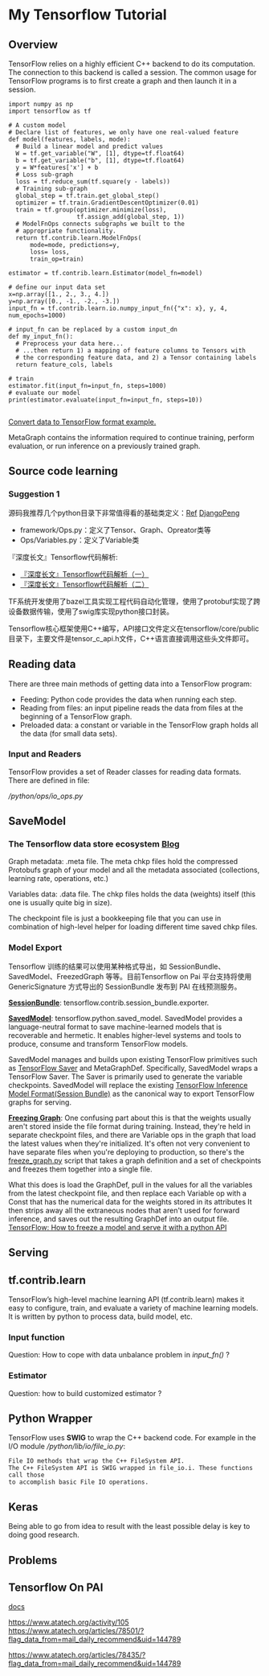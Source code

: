 # My Tensorflow Tutorial

## Overview
TensorFlow relies on a highly efficient C++ backend to do its computation. The connection to this backend is called a session. The common usage for TensorFlow programs is to first create a graph and then launch it in a session.


```
import numpy as np
import tensorflow as tf

# A custom model 
# Declare list of features, we only have one real-valued feature
def model(features, labels, mode):
  # Build a linear model and predict values
  W = tf.get_variable("W", [1], dtype=tf.float64)
  b = tf.get_variable("b", [1], dtype=tf.float64)
  y = W*features['x'] + b
  # Loss sub-graph
  loss = tf.reduce_sum(tf.square(y - labels))
  # Training sub-graph
  global_step = tf.train.get_global_step()
  optimizer = tf.train.GradientDescentOptimizer(0.01)
  train = tf.group(optimizer.minimize(loss),
                   tf.assign_add(global_step, 1))
  # ModelFnOps connects subgraphs we built to the
  # appropriate functionality.
  return tf.contrib.learn.ModelFnOps(
      mode=mode, predictions=y,
      loss= loss,
      train_op=train)
 
estimator = tf.contrib.learn.Estimator(model_fn=model)

# define our input data set
x=np.array([1., 2., 3., 4.])
y=np.array([0., -1., -2., -3.])
input_fn = tf.contrib.learn.io.numpy_input_fn({"x": x}, y, 4, num_epochs=1000)

# input_fn can be replaced by a custom input_dn
def my_input_fn():
  # Preprocess your data here...
  # ...then return 1) a mapping of feature columns to Tensors with
  # the corresponding feature data, and 2) a Tensor containing labels
  return feature_cols, labels
	
# train
estimator.fit(input_fn=input_fn, steps=1000)
# evaluate our model
print(estimator.evaluate(input_fn=input_fn, steps=10))
	
```

[Convert data to TensorFlow format example.](https://github.com/tensorflow/tensorflow/blob/master/tensorflow/examples/how_tos/reading_data/convert_to_records.py)

MetaGraph contains the information required to continue training, perform evaluation, or run inference on a previously trained graph.

## Source code learning
### Suggestion 1
源码我推荐几个python目录下非常值得看的基础类定义：[Ref](https://www.zhihu.com/question/41667903) [DjangoPeng](https://github.com/DjangoPeng)

- framework/Ops.py：定义了Tensor、Graph、Opreator类等
- Ops/Variables.py：定义了Variable类


『深度长文』Tensorflow代码解析:

- [『深度长文』Tensorflow代码解析（一）](http://chuansong.me/n/1589265951023)
- [『深度长文』Tensorflow代码解析（二）](http://chuansong.me/n/1613722651323)


TF系统开发使用了bazel工具实现工程代码自动化管理，使用了protobuf实现了跨设备数据传输，使用了swig库实现python接口封装。

Tensorflow核心框架使用C++编写，API接口文件定义在tensorflow/core/public目录下，主要文件是tensor_c_api.h文件，C++语言直接调用这些头文件即可。


## Reading data
There are three main methods of getting data into a TensorFlow program:

- Feeding: Python code provides the data when running each step.
- Reading from files: an input pipeline reads the data from files at the beginning of a TensorFlow graph.
- Preloaded data: a constant or variable in the TensorFlow graph holds all the data (for small data sets).

### Input and Readers
TensorFlow provides a set of Reader classes for reading data formats. There are defined in file:

*/python/ops/io_ops.py*

## SaveModel


### The Tensorflow data store ecosystem [Blog](https://blog.metaflow.fr/tensorflow-saving-restoring-and-mixing-multiple-models-c4c94d5d7125)

Graph metadata: .meta file. The meta chkp files hold the compressed Protobufs graph of your model and all the metadata associated (collections, learning rate, operations, etc.)

Variables data: .data file. The chkp files holds the data (weights) itself (this one is usually quite big in size).

The checkpoint file is just a bookkeeping file that you can use in combination of high-level helper for loading different time saved chkp files.

### Model Export

Tensorflow 训练的结果可以使用某种格式导出，如 SessionBundle、SavedModel、FreezedGraph 等等。目前Tensorflow on Pai 平台支持将使用 GenericSignature 方式导出的 SessionBundle 发布到 PAI 在线预测服务。

[__SessionBundle__](https://github.com/tensorflow/tensorflow/blob/master/tensorflow/contrib/session_bundle/README.md): tensorflow.contrib.session_bundle.exporter. 

[__SavedModel__](https://github.com/tensorflow/tensorflow/tree/master/tensorflow/python/saved_model): tensorflow.python.saved_model. SavedModel provides a language-neutral format to save machine-learned models that is recoverable and hermetic. It enables higher-level systems and tools to produce, consume and transform TensorFlow models.

SavedModel manages and builds upon existing TensorFlow primitives such as [TensorFlow Saver](https://github.com/tensorflow/tensorflow/tree/master/tensorflow/python/training/saver.py) and MetaGraphDef. Specifically, SavedModel wraps a TensorFlow Saver. The Saver is primarily used to generate the variable checkpoints. SavedModel will replace the existing [TensorFlow Inference Model Format(Session Bundle)](https://github.com/tensorflow/tensorflow/blob/master/tensorflow/contrib/session_bundle/README.md) as the canonical way to export TensorFlow graphs for serving.

[__Freezing Graph__](https://www.tensorflow.org/extend/tool_developers/): One confusing part about this is that the weights usually aren't stored inside the file format during training. Instead, they're held in separate checkpoint files, and there are Variable ops in the graph that load the latest values when they're initialized. It's often not very convenient to have separate files when you're deploying to production, so there's the [freeze_graph.py](https://github.com/tensorflow/tensorflow/blob/master/tensorflow/python/tools/freeze_graph.py) script that takes a graph definition and a set of checkpoints and freezes them together into a single file.

What this does is load the GraphDef, pull in the values for all the variables from the latest checkpoint file, and then replace each Variable op with a Const that has the numerical data for the weights stored in its attributes It then strips away all the extraneous nodes that aren't used for forward inference, and saves out the resulting GraphDef into an output file. [TensorFlow: How to freeze a model and serve it with a python API](https://blog.metaflow.fr/tensorflow-how-to-freeze-a-model-and-serve-it-with-a-python-api-d4f3596b3adc)



## Serving


## tf.contrib.learn
TensorFlow’s high-level machine learning API (tf.contrib.learn) makes it easy to configure, train, and evaluate a variety of machine learning models. It is written by python to process data, build model, etc.

### Input function
Question: How to cope with data unbalance problem in _input\_fn()_ ?

### Estimator

Question: how to build customized estimator ?

## Python Wrapper
TensorFlow uses **SWIG** to wrap the C++ backend code. For example in the I/O module */python/lib/io/file_io.py*:

```
File IO methods that wrap the C++ FileSystem API.
The C++ FileSystem API is SWIG wrapped in file_io.i. These functions call those
to accomplish basic File IO operations.
```

## Keras
Being able to go from idea to result with the least possible delay is key to doing good research.

## Problems


## Tensorflow On PAI
[docs](http://gitlab.alibaba-inc.com/algo/pai-tensorflow-doc/tree/master)

https://www.atatech.org/activity/105
https://www.atatech.org/articles/78501/?flag_data_from=mail_daily_recommend&uid=144789

https://www.atatech.org/articles/78435/?flag_data_from=mail_daily_recommend&uid=144789
